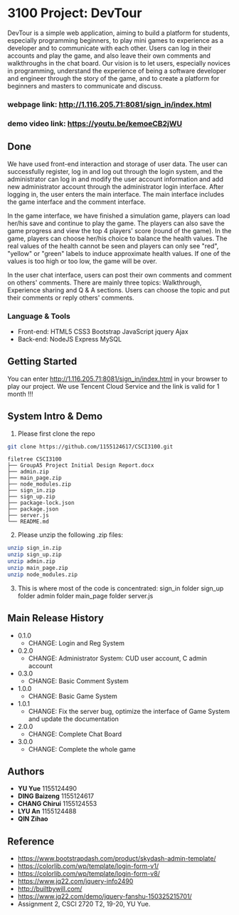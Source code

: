 # 3100 Project: DevTour


DevTour is a simple web application, aiming to build a platform for students, especially programming beginners, to play mini games to experience as a developer and to communicate with each other. Users can log in their accounts and play the game, and also leave their own comments and walkthroughs in the chat board. Our vision is to let users, especially novices in programming, understand the experience of being a software developer and engineer through the story of the game, and to create a platform for beginners and masters to communicate and discuss.

### webpage link: http://1.116.205.71:8081/sign_in/index.html

### demo video link: https://youtu.be/kemoeCB2jWU

## Done

We have used front-end interaction and storage of user data. The user can successfully register, log in and log out through the login system, and the administrator can log in and modify the user account information and add new administrator account through the administrator login interface. After logging in, the user enters the main interface. The main interface includes the game interface and the comment interface.

In the game interface, we have finished a simulation game, players can load her/his save and continue to play the game. The players can also save the game progress and view the top 4 players' score (round of the game). In the game, players can choose her/his choice to balance the health values. The real values of the health cannot be seen and players can only see "red", "yellow" or "green" labels to induce approximate health values. If one of the values is too high or too low, the game will be over.

In the user chat interface, users can post their own comments and comment on others' comments. There are mainly three topics: Walkthrough, Experience sharing and Q & A sections. Users can choose the topic and put their comments or reply others' comments.

### Language & Tools
* Front-end: HTML5 CSS3 Bootstrap JavaScript jquery Ajax 
* Back-end: NodeJS Express MySQL


## Getting Started

You can enter http://1.116.205.71:8081/sign_in/index.html in your browser to play our project. We use Tencent Cloud Service and the link is valid for 1 month !!!

## System Intro & Demo
1. Please first clone the repo
```sh
git clone https://github.com/1155124617/CSCI3100.git
```
```
filetree CSCI3100 
├── GroupA5 Project Initial Design Report.docx
├── admin.zip
├── main_page.zip
├── node_modules.zip
├── sign_in.zip
├── sign_up.zip
├── package-lock.json
├── package.json
├── server.js
└── README.md
```
2. Please unzip the following .zip files:
```sh
unzip sign_in.zip
unzip sign_up.zip
unzip admin.zip
unzip main_page.zip
unzip node_modules.zip
```

3. This is where most of the code is concentrated:
sign_in folder
sign_up folder
admin folder
main_page folder
server.js

## Main Release History

* 0.1.0
    * CHANGE: Login and Reg System
* 0.2.0
    * CHANGE: Administrator System: CUD user account, C admin account
* 0.3.0
    * CHANGE: Basic Comment System
* 1.0.0
    * CHANGE: Basic Game System
* 1.0.1
    * CHANGE: Fix the server bug, optimize the interface of Game System and update the documentation
* 2.0.0
    * CHANGE: Complete Chat Board 
* 3.0.0
    * CHANGE: Complete the whole game

## Authors

* **YU Yue** 1155124490
* **DING Baizeng** 1155124617
* **CHANG Chirui** 1155124553
* **LYU An** 1155124488
* **QIN Zihao** 

## Reference
* https://www.bootstrapdash.com/product/skydash-admin-template/
* https://colorlib.com/wp/template/login-form-v1/
* https://colorlib.com/wp/template/login-form-v8/
* https://www.jq22.com/jquery-info2490
* http://builtbywill.com/
* https://www.jq22.com/demo/jquery-fanshu-150325215701/
* Assignment 2, CSCI 2720 T2, 19-20, YU Yue.

